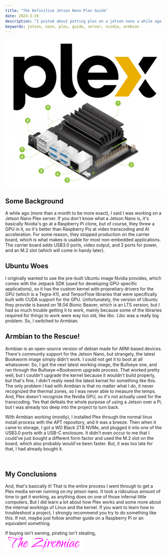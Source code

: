 ```yaml
---
title: "The Definitive Jetson Nano Plex Guide"
date: 2024-3-19
description: "I posted about putting plex on a jetson nano a while ago, so here's an actual description of the setup"
keywords: jetson, nano, plex, guide, server, nvidia, armbian
---
```

<img id="interpostimage" src="https://raw.githubusercontent.com/ZirconiaCubed3v2/ZirconiaCubed3v2.github.io/refs/heads/main/_images/2024-03-19-plex-jetson.png" alt="the plex logo above a jetson nano">  

<br>
<h2 id="heading">Some Background</h2>
A while ago (more than a month to be more exact), I said I was working on a Jetson Nano Plex server. If you don't know what a Jetson Nano is, it's basically Nvidia's go at a Raspberry Pi clone, but of course, they threw a GPU in it, so it's better than Raspberry Pis at video transcoding and AI acceleration. For some reason, they stopped production on the carrier board, which is what makes is usable for most non-embedded applications. The carrier board adds USB3.0 ports, video output, and 2 ports for power, and an M.2 slot (which will come in handy later).  
  
<br>
<h2 id="heading">Ubuntu Woes</h2>
I originally wanted to use the pre-built Ubuntu image Nvidia provides, which comes with the Jetpack SDK (used for developing GPU-specific applications), so it has the custom kernel with propreitary drivers for the GPU (which is a Tegra-X1), and TensorFlow libraries that were specifically built with CUDA support for the GPU. Unfortunately, the version of Ubuntu they provide is based on 18.04 Bionic Beaver, which is an LTS version, but I had so much trouble getting it to work, mainly because some of the libraries required for things to work were way too old, like libc. Libc was a really big problem. So, I switched to Armbian.  
  
<br>
<h2 id="heading">Armbian to the Rescue!</h2>
Armbian is an open-source version of debian made for ARM-based devices. There's community support for the Jetson Nano, but strangely, the latest Bookworm image simply didn't work. I could not get it to boot at all whatsoever. So, I got the next latest working image, the Bullseye one, and ran through the Bullseye->Bookworm upgrade process. That worked pretty well, but I couldn't upgrade the kernel because it wouldn't build properly, but that's fine, I didn't really need the latest kernel for something like this. The only problem I had with Armbian is that no matter what I do, it never recognized the thermal zones, so I was never able to measure the temps. And, Plex doesn't recognize the Nvidia GPU, so it's not actually used for the transcoding. Yes that defeats the whole purpose of using a Jetson over a Pi, but I was already too deep into the project to turn back.  
  
  
With Armbian working (mostly), I installed Plex through the normal linux install process with the APT repository, and it was a breeze. Then when it came to storage, I got a WD Black 2TB NVMe, and plugged it into one of the USB3.0 ports with a USB-C enclosure. It didn't even occur to me that I could've just bought a different form factor and used the M.2 slot on the board, which also probably would've been faster. But, it was too late for that, I had already bought it.  
  
<br>
<h2 id="heading">My Conclusions</h2>
And, that's basically it! That is the entire process I went through to get a Plex media server running on my jetson nano. It took a ridiculous amount of time to get it working, as anything does on one of those infernal little computers. But I did learn a lot about how Plex works and some more about the internal workings of Linux and the kernel. If you want to learn how to troubleshoot a project, I strongly recommend you try to do something like this. If not, maybe just follow another guide on a Raspberry Pi or an equivalent something.
&nbsp;  
&nbsp;  

If buying isn't owning, pirating isn't stealing,    
<img src="https://github.com/ZirconiaCubed3v2/ZirconiaCubed3v2.github.io/blob/main/_images/sig.png?raw=true" alt="signature" style="width:250px;"/>
